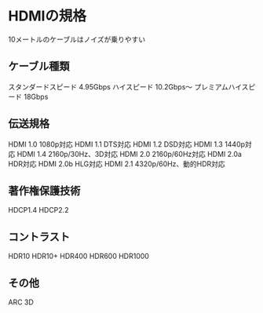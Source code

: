 # HDMIの規格

10メートルのケーブルはノイズが乗りやすい

## ケーブル種類

スタンダードスピード 4.95Gbps
ハイスピード 10.2Gbps〜
プレミアムハイスピード 18Gbps

## 伝送規格

HDMI 1.0 1080p対応
HDMI 1.1 DTS対応
HDMI 1.2 DSD対応
HDMI 1.3 1440p対応
HDMI 1.4 2160p/30Hz、3D対応
HDMI 2.0 2160p/60Hz対応
HDMI 2.0a HDR対応
HDMI 2.0b HLG対応
HDMI 2.1 4320p/60Hz、動的HDR対応

## 著作権保護技術

HDCP1.4 
HDCP2.2

## コントラスト

HDR10
HDR10+
HDR400
HDR600
HDR1000

## その他

ARC
3D

